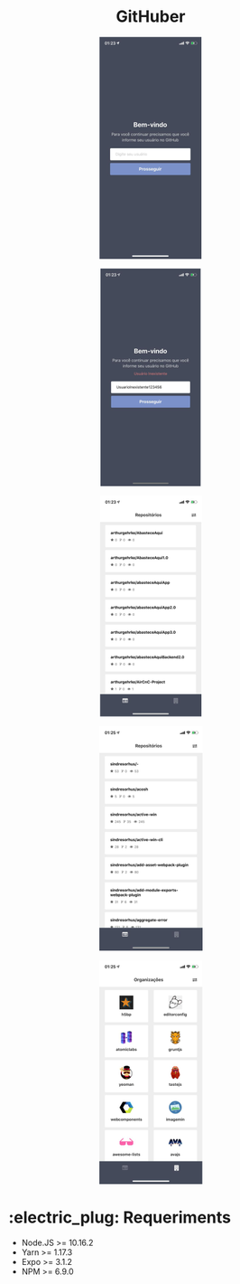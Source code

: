 <h1 align="center">GitHuber</h1>

<p align="center">
<img src="new_assets/teste1.png" />
</p>
<p align="center">
<img src="new_assets/teste2.png" />
</p>
<p align="center">
<img src="new_assets/teste3.png" />
</p>
<p align="center">
<img src="new_assets/teste4.png" />
</p>
<p align="center">
<img src="new_assets/teste5.png" />
</p>



<h1>:electric_plug: Requeriments</h1>

- Node.JS >= 10.16.2
- Yarn >= 1.17.3
- Expo >= 3.1.2
- NPM >= 6.9.0

